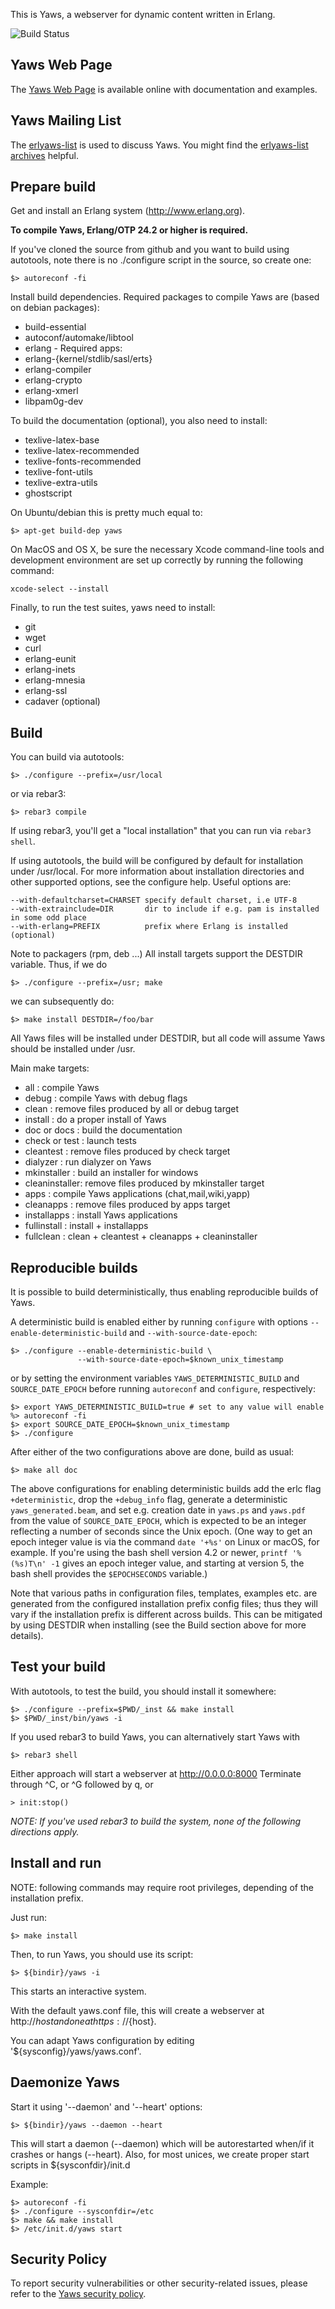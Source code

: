 This is Yaws, a webserver for dynamic content written in Erlang.

![Build Status](https://github.com/erlyaws/yaws/actions/workflows/main.yml/badge.svg)

Yaws Web Page
-------------

The
[Yaws Web Page](https://erlyaws.github.io/) is available online with
documentation and examples.

Yaws Mailing List
-----------------

The
[erlyaws-list](https://lists.sourceforge.net/lists/listinfo/erlyaws-list)
is used to discuss Yaws. You might find the
[erlyaws-list archives](https://sourceforge.net/p/erlyaws/mailman/erlyaws-list/)
helpful.

Prepare build
-------------

Get and install an Erlang system (http://www.erlang.org).

**To compile Yaws, Erlang/OTP 24.2 or higher is required.**

If you've cloned the source from github and you want to build using autotools,
note there is no ./configure script in the source, so create one:

    $> autoreconf -fi

Install build dependencies. Required packages to compile Yaws are (based on
debian packages):

* build-essential
* autoconf/automake/libtool
* erlang - Required apps:
 * erlang-{kernel/stdlib/sasl/erts}
 * erlang-compiler
 * erlang-crypto
 * erlang-xmerl
* libpam0g-dev

To build the documentation (optional), you also need to install:

* texlive-latex-base
* texlive-latex-recommended
* texlive-fonts-recommended
* texlive-font-utils
* texlive-extra-utils
* ghostscript

On Ubuntu/debian this is pretty much equal to:

    $> apt-get build-dep yaws

On MacOS and OS X, be sure the necessary Xcode command-line tools and
development environment are set up correctly by running the following
command:

    xcode-select --install

Finally, to run the test suites, yaws need to install:

* git
* wget
* curl
* erlang-eunit
* erlang-inets
* erlang-mnesia
* erlang-ssl
* cadaver (optional)


Build
-----

You can build via autotools:

    $> ./configure --prefix=/usr/local

or via rebar3:

    $> rebar3 compile

If using rebar3, you'll get a "local installation" that you can run
via `rebar3 shell`.

If using autotools, the build will be configured by default for installation
under /usr/local. For more information about installation directories and
other supported options, see the configure help. Useful options are:

    --with-defaultcharset=CHARSET specify default charset, i.e UTF-8
    --with-extrainclude=DIR       dir to include if e.g. pam is installed in some odd place
    --with-erlang=PREFIX          prefix where Erlang is installed (optional)

Note to packagers (rpm, deb ...) All install targets support the DESTDIR
variable. Thus, if we do

    $> ./configure --prefix=/usr; make

we can subsequently do:

    $> make install DESTDIR=/foo/bar

All Yaws files will be installed under DESTDIR, but all code will assume Yaws
should be installed under /usr.

Main make targets:

* all           : compile Yaws
* debug         : compile Yaws with debug flags
* clean         : remove files produced by all or debug target
* install       : do a proper install of Yaws
* doc or docs   : build the documentation
* check or test : launch tests
* cleantest     : remove files produced by check target
* dialyzer      : run dialyzer on Yaws
* mkinstaller   : build an installer for windows
* cleaninstaller: remove files produced by mkinstaller target
* apps          : compile Yaws applications (chat,mail,wiki,yapp)
* cleanapps     : remove files produced by apps target
* installapps   : install Yaws applications
* fullinstall   : install + installapps
* fullclean     : clean + cleantest + cleanapps + cleaninstaller


Reproducible builds
-------------------

It is possible to build deterministically, thus enabling reproducible builds
of Yaws.

A deterministic build is enabled either by running `configure` with options
`--enable-deterministic-build` and `--with-source-date-epoch`:

    $> ./configure --enable-deterministic-build \
                   --with-source-date-epoch=$known_unix_timestamp

or by setting the environment variables `YAWS_DETERMINISTIC_BUILD` and
`SOURCE_DATE_EPOCH` before running `autoreconf` and `configure`,
respectively:

    $> export YAWS_DETERMINISTIC_BUILD=true # set to any value will enable
    %> autoreconf -fi
    $> export SOURCE_DATE_EPOCH=$known_unix_timestamp
    $> ./configure

After either of the two configurations above are done, build as usual:

    $> make all doc

The above configurations for enabling deterministic builds add the erlc flag
`+deterministic`, drop the `+debug_info` flag, generate a deterministic
`yaws_generated.beam`, and set e.g. creation date in `yaws.ps` and `yaws.pdf`
from the value of `SOURCE_DATE_EPOCH`, which is expected to be an integer
reflecting a number of seconds since the Unix epoch. (One way to get an epoch
integer value is via the command `date '+%s'` on Linux or macOS, for example.
If you're using the bash shell version 4.2 or newer, `printf '%(%s)T\n' -1`
gives an epoch integer value, and starting at version 5, the bash shell
provides the `$EPOCHSECONDS` variable.)

Note that various paths in configuration files, templates, examples etc. are
generated from the configured installation prefix config files; thus they
will vary if the installation prefix is different across builds. This can be
mitigated by using DESTDIR when installing (see the Build section above for
more details).


Test your build
---------------

With autotools, to test the build, you should install it somewhere:

    $> ./configure --prefix=$PWD/_inst && make install
    $> $PWD/_inst/bin/yaws -i

If you used rebar3 to build Yaws, you can alternatively start Yaws with

    $> rebar3 shell

Either approach will start a webserver at http://0.0.0.0:8000
Terminate through ^C, or ^G followed by q, or

    > init:stop()

_NOTE: If you've used rebar3 to build the system, none of the following
directions apply._


Install and run
---------------

NOTE: following commands may require root privileges, depending of the
installation prefix.

Just run:

    $> make install

Then, to run Yaws, you should use its script:

    $> ${bindir}/yaws -i

This starts an interactive system.

With the default yaws.conf file, this will create a webserver at
http://${host} and one at https://${host}.

You can adapt Yaws configuration by editing '${sysconfig}/yaws/yaws.conf'.


Daemonize Yaws
--------------

Start it using '--daemon' and '--heart' options:

    $> ${bindir}/yaws --daemon --heart

This will start a daemon (--daemon) which will be autorestarted when/if it
crashes or hangs (--heart).
Also, for most unices, we create proper start scripts in ${sysconfdir}/init.d

Example:

    $> autoreconf -fi
    $> ./configure --sysconfdir=/etc
    $> make && make install
    $> /etc/init.d/yaws start


Security Policy
---------------

To report security vulnerabilities or other security-related issues,
please refer to the [Yaws security policy](SECURITY.md).
